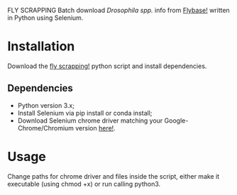 FLY SCRAPPING
Batch download *Drosophila spp.* info from [Flybase!](https://flybase.org/batchdownload) written in Python using Selenium.
# Installation
Download the [fly scrapping!](https://raw.githubusercontent.com/Tiago-Minuzzi/lab-stuff/master/fly-scrapping/fly_scrapping.py) python script and install dependencies.
## Dependencies
- Python version 3.x;
- Install Selenium via pip install or conda install;
- Download Selenium chrome driver matching your Google-Chrome/Chromium version [here!](https://chromedriver.chromium.org/downloads).
# Usage
Change paths for chrome driver and files inside the script, either make it executable (using chmod +x) or run calling python3.

